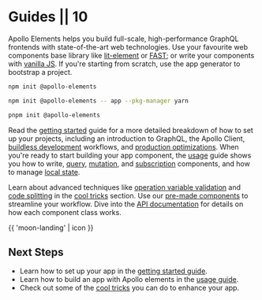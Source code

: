 # Guides || 10

Apollo Elements helps you build full-scale, high-performance GraphQL frontends with state-of-the-art web technologies. Use your favourite web components base library like [lit-element](../api/libraries/lit-apollo/) or [FAST](../api/libraries/fast/); or write your components with [vanilla JS](../api/libraries/mixins/). If you're starting from scratch, use the app generator to bootstrap a project.

<code-tabs collection="package-managers" default-tab="npm">

```bash tab npm
npm init @apollo-elements
```

```bash tab yarn
npm init @apollo-elements -- app --pkg-manager yarn
```

```bash tab pnpm
pnpm init @apollo-elements
```

</code-tabs>

Read the [getting started](./getting-started/) guide for a more detailed breakdown of how to set up your projects, including an introduction to GraphQL, the Apollo Client, [buildless development](./getting-started/buildless-development/) workflows, and [production optimizations](./getting-started/building-for-production/). When you're ready to start building your app component, the [usage](./usage/) guide shows you how to write, [query](./usage/queries/), [mutation](./usage/mutations/), and [subscription](./usage/subscriptions/) components, and how to manage [local state](./usage/local-state/).

Learn about advanced techniques like [operation variable validation](./cool-tricks/validating-variables/) and [code splitting](./cool-tricks/code-splitting/) in the [cool tricks](./cool-tricks/) section. Use our [pre-made components](../api/components/) to streamline your workflow. Dive into the [API documentation](../api/) for details on how each component class works.

<style data-helmet>
  .icon.moon-landing {
    display: block;
    opacity: 0.75;
    width: 60%;
    margin: 0 auto;
  }
</style>

{{ 'moon-landing' | icon }}

## Next Steps

- Learn how to set up your app in the [getting started guide](./getting-started/).
- Learn how to build an app with Apollo elements in the [usage guide](./usage/).
- Check out some of the [cool tricks](./cool-tricks/) you can do to enhance your app.
